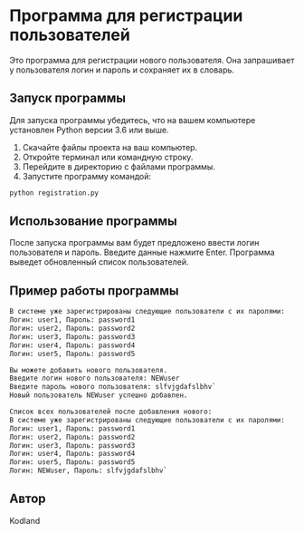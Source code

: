 # Программа для регистрации пользователей

Это программа для регистрации нового пользователя. Она запрашивает у пользователя логин и пароль и сохраняет их в словарь.

## Запуск программы

Для запуска программы убедитесь, что на вашем компьютере установлен Python версии 3.6 или выше.

1. Скачайте файлы проекта на ваш компьютер.
2. Откройте терминал или командную строку.
3. Перейдите в директорию с файлами программы.
4. Запустите программу командой:

```bash
python registration.py
```

## Использование программы

После запуска программы вам будет предложено ввести логин пользователя и пароль. Введите данные нажмите Enter. Программа выведет обновленный список пользователей.

## Пример работы программы

```bash
В системе уже зарегистрированы следующие пользователи с их паролями:
Логин: user1, Пароль: password1
Логин: user2, Пароль: password2
Логин: user3, Пароль: password3
Логин: user4, Пароль: password4
Логин: user5, Пароль: password5

Вы можете добавить нового пользователя.
Введите логин нового пользователя: NEWuser
Введите пароль нового пользователя: slfvjgdafslbhv`
Новый пользователь NEWuser успешно добавлен.

Список всех пользователей после добавления нового:
В системе уже зарегистрированы следующие пользователи с их паролями:
Логин: user1, Пароль: password1
Логин: user2, Пароль: password2
Логин: user3, Пароль: password3
Логин: user4, Пароль: password4
Логин: user5, Пароль: password5
Логин: NEWuser, Пароль: slfvjgdafslbhv`
```

## Автор

Kodland
